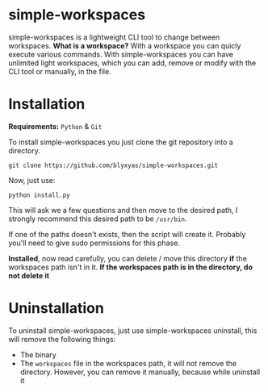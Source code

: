 # simple-workspaces

simple-workspaces is a lightweight CLI tool to change between workspaces. **What is a workspace?** With a workspace you can quicly execute various commands. With simple-workspaces you can have unlimited light workspaces, which you can add, remove or modify with the CLI tool or manually, in the file.

# Installation

**Requirements:** `Python` & `Git`

To install simple-workspaces you just clone the git repository into a directory.

```
git clone https://github.com/blyxyas/simple-workspaces.git
```

Now, just use:

```
python install.py
```

This will ask we a few questions and then move to the desired path, I strongly recommend this desired path to be `/usr/bin`.

If one of the paths doesn't exists, then the script will create it. Probably you'll need to give sudo permissions for this phase.

**Installed**, now read carefully, you can delete / move this directory **if** the workspaces path isn't in it. **If the workspaces path is in the directory, do not delete it**

# Uninstallation

To uninstall simple-workspaces, just use simple-workspaces uninstall, this will remove the following things:

* The binary
* The `workspaces` file in the workspaces path, it will not remove the directory. However, you can remove it manually, because while uninstall it 